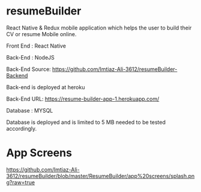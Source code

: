 # resumeBuilder
 React Native & Redux mobile application which helps the user to build their CV or resume Mobile online.
 
 Front End : React Native
 
 Back-End : NodeJS 
 
 Back-End Source: https://github.com/Imtiaz-Ali-3612/resumeBuilder-Backend
 
 Back-end is deployed at heroku
 
 Back-End URL: https://resume-builder-app-1.herokuapp.com/
 
 Database : MYSQL
 
 Database is deployed and is limited to 5 MB needed to be tested accordingly.

 
 # App Screens 
 
 https://github.com/Imtiaz-Ali-3612/resumeBuilder/blob/master/ResumeBuilder/app%20screens/splash.png?raw=true
